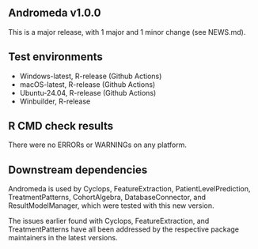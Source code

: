 Andromeda v1.0.0
---

This is a major release, with 1 major and 1 minor change (see NEWS.md). 

## Test environments
* Windows-latest, R-release (Github Actions)
* macOS-latest, R-release (Github Actions)
* Ubuntu-24.04, R-release (Github Actions)
* Winbuilder, R-release


## R CMD check results

There were no ERRORs or WARNINGs on any platform.

## Downstream dependencies

Andromeda is used by Cyclops, FeatureExtraction, PatientLevelPrediction, TreatmentPatterns, CohortAlgebra, DatabaseConnector, and ResultModelManager, which were tested with this new version. 

The issues earlier found with Cyclops, FeatureExtraction, and TreatmentPatterns have all been addressed by the respective package maintainers in the latest versions.
